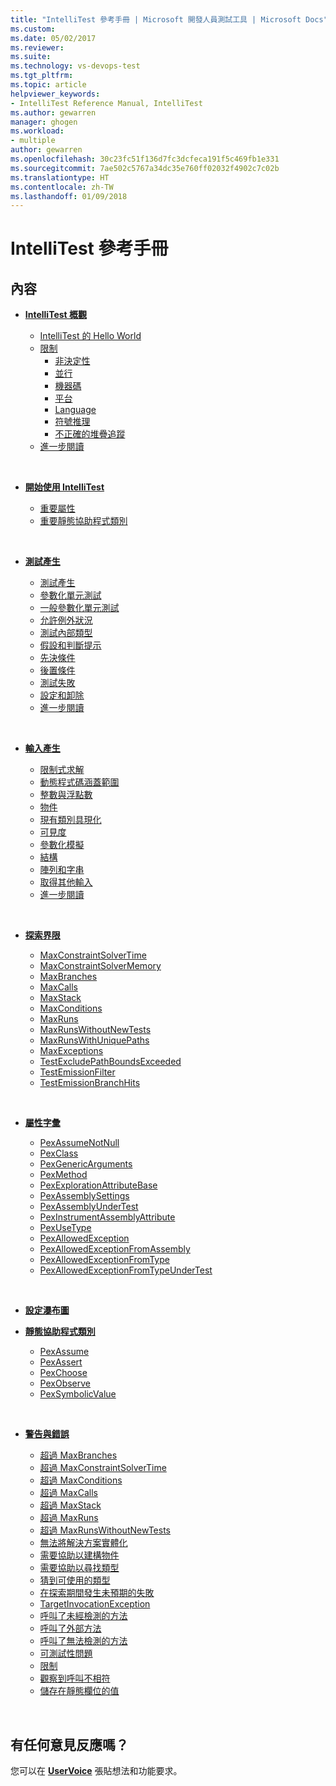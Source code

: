 ```yaml
---
title: "IntelliTest 參考手冊 | Microsoft 開發人員測試工具 | Microsoft Docs"
ms.custom: 
ms.date: 05/02/2017
ms.reviewer: 
ms.suite: 
ms.technology: vs-devops-test
ms.tgt_pltfrm: 
ms.topic: article
helpviewer_keywords:
- IntelliTest Reference Manual, IntelliTest
ms.author: gewarren
manager: ghogen
ms.workload:
- multiple
author: gewarren
ms.openlocfilehash: 30c23fc51f136d7fc3dcfeca191f5c469fb1e331
ms.sourcegitcommit: 7ae502c5767a34dc35e760ff02032f4902c7c02b
ms.translationtype: HT
ms.contentlocale: zh-TW
ms.lasthandoff: 01/09/2018
---
```

# <a name="intellitest-reference-manual"></a>IntelliTest 參考手冊

## <a name="contents"></a>內容

* **[IntelliTest 概觀](introduction.md)**
  - [IntelliTest 的 Hello World](introduction.md#hello-world)
  - [限制](introduction.md#limitations)
    * [非決定性](introduction.md#nondeterminism)
    * [並行](introduction.md#concurrency)
    * [機器碼](introduction.md#native-code)
    * [平台](introduction.md#platform)
    * [Language](introduction.md#language)
    * [符號推理](introduction.md#symbolic-reasoning)
    * [不正確的堆疊追蹤](introduction.md#incorrect-stack)
  - [進一步閱讀](introduction.md#further-reading)<p>&nbsp;</p>

* **[開始使用 IntelliTest](getting-started.md)**
  - [重要屬性](getting-started.md#important-attributes)
  - [重要靜態協助程式類別](getting-started.md#helper-classes)<p>&nbsp;</p>
 
* **[測試產生](test-generation.md)**
  - [測試產生](test-generation.md#test-generators)
  - [參數化單元測試](test-generation.md#parameterized-unit-testing)
  - [一般參數化單元測試](test-generation.md#generic-parameterized)
  - [允許例外狀況](test-generation.md#allowing-exceptions)
  - [測試內部類型](test-generation.md#internal-types)
  - [假設和判斷提示](test-generation.md#assumptions-and-assertions)
  - [先決條件](test-generation.md#precondition)
  - [後置條件](test-generation.md#postcondition)
  - [測試失敗](test-generation.md#test-failures)
  - [設定和卸除](test-generation.md#setup-teardown)
  - [進一步閱讀](test-generation.md#further-reading)<p>&nbsp;</p>

* **[輸入產生](input-generation.md)**
  - [限制式求解](input-generation.md#constraint-solver)
  - [動態程式碼涵蓋範圍](input-generation.md#dynamic-code-coverage)
  - [整數與浮點數](input-generation.md#integers-and-floats)
  - [物件](input-generation.md#objects)
  - [現有類別具現化](input-generation.md#existing-classes)
  - [可見度](input-generation.md#visibility)
  - [參數化模擬](input-generation.md#parameterized-mocks)
  - [結構](input-generation.md#structs)
  - [陣列和字串](input-generation.md#arrays-and-strings)
  - [取得其他輸入](input-generation.md#additional-inputs)
  - [進一步閱讀](input-generation.md#further-reading)<p>&nbsp;</p>

* **[探索界限](exploration-bounds.md)**
  - [MaxConstraintSolverTime](exploration-bounds.md#maxconstraintsolvertime)
  - [MaxConstraintSolverMemory](exploration-bounds.md#maxconstraintsolvermemory)
  - [MaxBranches](exploration-bounds.md#maxbranches)
  - [MaxCalls](exploration-bounds.md#maxcalls)
  - [MaxStack](exploration-bounds.md#maxstack)
  - [MaxConditions](exploration-bounds.md#maxconditions)
  - [MaxRuns](exploration-bounds.md#maxruns)
  - [MaxRunsWithoutNewTests](exploration-bounds.md#maxrunswithoutnewtests)
  - [MaxRunsWithUniquePaths](exploration-bounds.md#maxrunswithuniquepaths)
  - [MaxExceptions](exploration-bounds.md#maxexceptions)
  - [TestExcludePathBoundsExceeded](exploration-bounds.md#testexcludepathboundsexceeded)
  - [TestEmissionFilter](exploration-bounds.md#testemissionfilter)
  - [TestEmissionBranchHits](exploration-bounds.md#testemissionbranchhits)<p>&nbsp;</p>

* **[屬性字彙](attribute-glossary.md)**
  - [PexAssumeNotNull](attribute-glossary.md#pexassumenotnull)
  - [PexClass](attribute-glossary.md#pexclass)
  - [PexGenericArguments](attribute-glossary.md#pexgenericarguments)
  - [PexMethod](attribute-glossary.md#pexmethod)
  - [PexExplorationAttributeBase](attribute-glossary.md#pexexplorationattributebase)
  - [PexAssemblySettings](attribute-glossary.md#pexassemblysettings)
  - [PexAssemblyUnderTest](attribute-glossary.md#pexassemblyundertest)
  - [PexInstrumentAssemblyAttribute](attribute-glossary.md#pexinstrumentassemblyattribute)
  - [PexUseType](attribute-glossary.md#pexusetype)
  - [PexAllowedException](attribute-glossary.md#pexallowedexception)
  - [PexAllowedExceptionFromAssembly](attribute-glossary.md#pexallowedexceptionfromassembly)
  - [PexAllowedExceptionFromType](attribute-glossary.md#pexallowedexceptionfromtype)
  - [PexAllowedExceptionFromTypeUnderTest](attribute-glossary.md#pexallowedexceptionfromtypeundertest)<p>&nbsp;</p>

* **[設定瀑布圖](settings-waterfall.md)**

* **[靜態協助程式類別](static-helper-classes.md)**
  - [PexAssume](static-helper-classes.md#pexassume)
  - [PexAssert](static-helper-classes.md#pexassert)
  - [PexChoose](static-helper-classes.md#pexchoose)
  - [PexObserve](static-helper-classes.md#pexobserve)
  - [PexSymbolicValue](static-helper-classes.md#pexsymbolicvalue)<p>&nbsp;</p>

* **[警告與錯誤](warnings-and-errors.md)**
  - [超過 MaxBranches](warnings-and-errors.md#maxbranches-exceeded)
  - [超過 MaxConstraintSolverTime](warnings-and-errors.md#maxconstraintsolvertime-exceeded)
  - [超過 MaxConditions](warnings-and-errors.md#maxconditions-exceeded)
  - [超過 MaxCalls](warnings-and-errors.md#maxcalls-exceeded)
  - [超過 MaxStack](warnings-and-errors.md#maxstack-exceeded)
  - [超過 MaxRuns](warnings-and-errors.md#maxruns-exceeded)
  - [超過 MaxRunsWithoutNewTests](warnings-and-errors.md#maxrunswithoutnewtests-exceeded)
  - [無法將解決方案實體化](warnings-and-errors.md#cannot-concretize-solution)
  - [需要協助以建構物件](warnings-and-errors.md#help-construct)
  - [需要協助以尋找類型](warnings-and-errors.md#help-types)
  - [猜到可使用的類型](warnings-and-errors.md#usable-type-guessed)
  - [在探索期間發生未預期的失敗](warnings-and-errors.md#unexpected-exploration)
  - [TargetInvocationException](warnings-and-errors.md#targetinvocationexception)
  - [呼叫了未經檢測的方法](warnings-and-errors.md#uninstrumented-method-called)
  - [呼叫了外部方法](warnings-and-errors.md#external-method-called)
  - [呼叫了無法檢測的方法](warnings-and-errors.md#uninstrumentable-method-called)
  - [可測試性問題](warnings-and-errors.md#testability-issue)
  - [限制](warnings-and-errors.md#limitation)
  - [觀察到呼叫不相符](warnings-and-errors.md#observed-call-mismatch)
  - [儲存在靜態欄位的值](warnings-and-errors.md#value-static-field)<p>&nbsp;</p>

## <a name="got-feedback"></a>有任何意見反應嗎？

您可以在 **[UserVoice](https://visualstudio.uservoice.com/forums/121579-visual-studio-2015/category/157869-test-tools?query=IntelliTest)** 張貼想法和功能要求。
